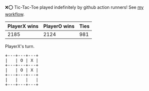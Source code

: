 :x::o: Tic-Tac-Toe played indefinitely by github action runners! See [my workflow](.github/workflows/play.yaml).

|PlayerX wins|PlayerO wins|Ties|
|-|-|-|
|2185|2124|981|

PlayerX's turn.

<pre>
+---+---+---+
|   | O | X |
+---+---+---+
|   | O | X |
+---+---+---+
|   |   |   |
+---+---+---+
</pre>